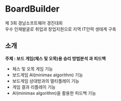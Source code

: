 # BoardBuilder
제 3회 경남소프트웨어 경진대회 <br>
우수 인재발굴로 취업과 창업지원으로 지역 IT인력 생태계 구축

## 소개
<b>주제 : 보드 게임(체스 및 오목)용 승리 방법분석 과 피드백 </b><br>

* 체스 및 오목 게임 기능
* 보드게임 AI(minimax algorithm) 기능
* 보드게임 상대방과의 멀티플레이 기능
* 게임 결과 리플레이 기능
* AI(minimax algorithm)을 활용한 피드백 기능
